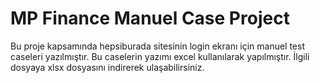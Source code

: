 
# MP Finance Manuel Case Project

Bu proje kapsamında hepsiburada sitesinin login ekranı için manuel test caseleri yazılmıştır. Bu caselerin yazımı excel kullanılarak yapılmıştır. İlgili dosyaya xlsx dosyasını indirerek ulaşabilirsiniz.

